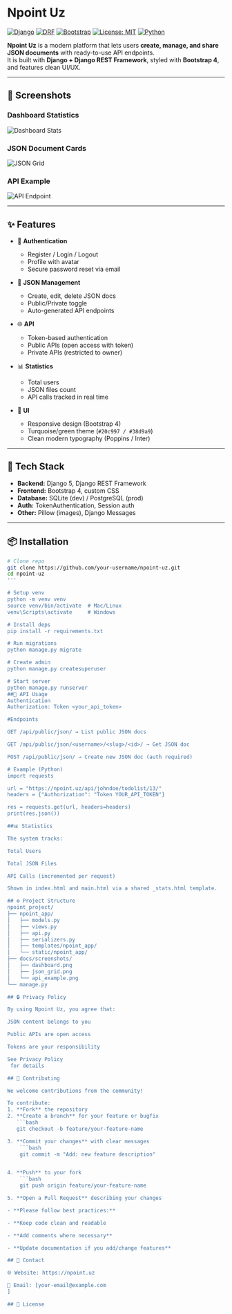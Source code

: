 # Npoint Uz

[![Django](https://img.shields.io/badge/Django-5.0-green?logo=django)](https://www.djangoproject.com/)
[![DRF](https://img.shields.io/badge/DRF-REST_Framework-red?logo=django)](https://www.django-rest-framework.org/)
[![Bootstrap](https://img.shields.io/badge/Bootstrap-4-blueviolet?logo=bootstrap)](https://getbootstrap.com/)
[![License: MIT](https://img.shields.io/badge/License-MIT-yellow.svg)](./LICENSE)
[![Python](https://img.shields.io/badge/Python-3.12-blue?logo=python)](https://www.python.org/)

**Npoint Uz** is a modern platform that lets users **create, manage, and share JSON documents** with ready-to-use API endpoints.  
It is built with **Django + Django REST Framework**, styled with **Bootstrap 4**, and features clean UI/UX.

---

## 📸 Screenshots

### Dashboard Statistics
![Dashboard Stats](./docs/screenshots/dashboard.png)

### JSON Document Cards
![JSON Grid](./docs/screenshots/json_grid.png)

### API Example
![API Endpoint](./docs/screenshots/api_example.png)

---

## ✨ Features

- 🔑 **Authentication**
  - Register / Login / Logout  
  - Profile with avatar  
  - Secure password reset via email  

- 📂 **JSON Management**
  - Create, edit, delete JSON docs  
  - Public/Private toggle  
  - Auto-generated API endpoints  

- 🌐 **API**
  - Token-based authentication  
  - Public APIs (open access with token)  
  - Private APIs (restricted to owner)  

- 📊 **Statistics**
  - Total users  
  - JSON files count  
  - API calls tracked in real time  

- 🎨 **UI**
  - Responsive design (Bootstrap 4)  
  - Turquoise/green theme (`#20c997 / #38d9a9`)  
  - Clean modern typography (Poppins / Inter)  

---

## 🚀 Tech Stack

- **Backend:** Django 5, Django REST Framework  
- **Frontend:** Bootstrap 4, custom CSS  
- **Database:** SQLite (dev) / PostgreSQL (prod)  
- **Auth:** TokenAuthentication, Session auth  
- **Other:** Pillow (images), Django Messages  

---

## 📦 Installation

```bash
# Clone repo
git clone https://github.com/your-username/npoint-uz.git
cd npoint-uz
'''

# Setup venv
python -m venv venv
source venv/bin/activate  # Mac/Linux
venv\Scripts\activate     # Windows

# Install deps
pip install -r requirements.txt

# Run migrations
python manage.py migrate

# Create admin
python manage.py createsuperuser

# Start server
python manage.py runserver
##🔑 API Usage
Authentication
Authorization: Token <your_api_token>

#Endpoints

GET /api/public/json/ → List public JSON docs

GET /api/public/json/<username>/<slug>/<id>/ → Get JSON doc

POST /api/public/json/ → Create new JSON doc (auth required)

# Example (Python)
import requests

url = "https://npoint.uz/api/johndoe/todolist/13/"
headers = {"Authorization": "Token YOUR_API_TOKEN"}

res = requests.get(url, headers=headers)
print(res.json())

##📊 Statistics

The system tracks:

Total Users

Total JSON Files

API Calls (incremented per request)

Shown in index.html and main.html via a shared _stats.html template.

## ⚙️ Project Structure
npoint_project/
├── npoint_app/
│   ├── models.py
│   ├── views.py
│   ├── api.py
│   ├── serializers.py
│   ├── templates/npoint_app/
│   └── static/npoint_app/
├── docs/screenshots/
│   ├── dashboard.png
│   ├── json_grid.png
│   └── api_example.png
└── manage.py

## 🔒 Privacy Policy

By using Npoint Uz, you agree that:

JSON content belongs to you

Public APIs are open access

Tokens are your responsibility

See Privacy Policy
 for details

## 🤝 Contributing

We welcome contributions from the community!  

To contribute:  
1. **Fork** the repository  
2. **Create a branch** for your feature or bugfix  
   ```bash
   git checkout -b feature/your-feature-name

3. **Commit your changes** with clear messages
    ```bash
    git commit -m "Add: new feature description"


4. **Push** to your fork
    ```bash
    git push origin feature/your-feature-name

5. **Open a Pull Request** describing your changes

- **Please follow best practices:**

- **Keep code clean and readable

- **Add comments where necessary**

- **Update documentation if you add/change features**

## 📧 Contact

🌐 Website: https://npoint.uz

📧 Email: [your-email@example.com
]

## 📜 License
